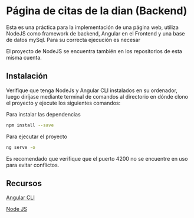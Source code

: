 # Página de citas de la dian (Backend)

Esta es una práctica para la implementación de una página web, utiliza NodeJS como framework de backend, Angular en el Frontend y una base de datos mySql. Para su correcta ejecución es necesar

El proyecto de NodeJS se encuentra también en los repositorios de esta misma cuenta.

## Instalación

Verifique que tenga NodeJs y Angular CLI instalados en su ordenador, luego diríjase mediante terminal de comandos al directorio en dónde clono el proyecto y ejecute los siguientes comandos:

Para instalar las dependencias

```bash
npm install --save

```

Para ejecutar el proyecto

```bash
ng serve -o
```

Es recomendado que verifique que el puerto 4200 no se encuentre en uso para evitar conflictos.

## Recursos

[Angular CLI](https://cli.angular.io/)

[Node JS](https://nodejs.org/es/)